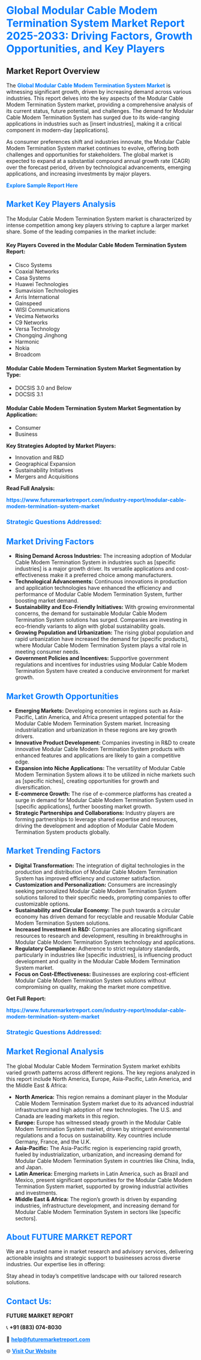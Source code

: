 <h1 style="color: #007BFF;">Global Modular Cable Modem Termination System Market Report 2025-2033: Driving Factors, Growth Opportunities, and Key Players</h1>

<section id="overview">
<h2>Market Report Overview</h2>
<p>The <a href="https://www.futuremarketreport.com/industry-report/modular-cable-modem-termination-system-market" style="color: #007BFF; text-decoration: none;"><strong>Global Modular Cable Modem Termination System Market</strong></a> is witnessing significant growth, driven by increasing demand across various industries. This report delves into the key aspects of the Modular Cable Modem Termination System market, providing a comprehensive analysis of its current status, future potential, and challenges. The demand for Modular Cable Modem Termination System has surged due to its wide-ranging applications in industries such as [insert industries], making it a critical component in modern-day [applications].</p>
<p>As consumer preferences shift and industries innovate, the Modular Cable Modem Termination System market continues to evolve, offering both challenges and opportunities for stakeholders. The global market is expected to expand at a substantial compound annual growth rate (CAGR) over the forecast period, driven by technological advancements, emerging applications, and increasing investments by major players.</p>
</section>

<section id="overview">
<p><a href="https://www.futuremarketreport.com/request-sample/reportId=75729" style="color: #007BFF; text-decoration: none;"><strong>Explore Sample Report Here</strong></a></p>
</section>

<section id="key-players">
<h2 style="color: #007BFF;">Market Key Players Analysis</h2>
<p>The Modular Cable Modem Termination System market is characterized by intense competition among key players striving to capture a larger market share. Some of the leading companies in the market include:</p>
<h4>Key Players Covered in the Modular Cable Modem Termination System Report:</h4>
<ul><li>Cisco Systems</li><li>Coaxial Networks</li><li>Casa Systems</li><li>Huawei Technologies</li><li>Sumavision Technologies</li><li>Arris International</li><li>Gainspeed</li><li>WISI Communications</li><li>Vecima Networks</li><li>C9 Networks</li><li>Versa Technology</li><li>Chongqing Jinghong</li><li>Harmonic</li><li>Nokia</li><li>Broadcom</li></ul>
<h4>Modular Cable Modem Termination System Market Segmentation by Type:</h4>
<ul><li>DOCSIS 3.0 and Below</li><li>DOCSIS 3.1</li></ul>

<h4>Modular Cable Modem Termination System Market Segmentation by Application:</h4>
<ul><li>Consumer</li><li>Business</li></ul>
<p><strong>Key Strategies Adopted by Market Players:</strong></p>
<ul>
<li>Innovation and R&D</li>
<li>Geographical Expansion</li>
<li>Sustainability Initiatives</li>
<li>Mergers and Acquisitions</li>
</ul>
</section>

<section>
<p><strong>Read Full Analysis: </strong></p><a href="https://www.futuremarketreport.com/industry-report/modular-cable-modem-termination-system-market" style="color: #007BFF; text-decoration: none;"><strong>https://www.futuremarketreport.com/industry-report/modular-cable-modem-termination-system-market</strong></a>
<h3 style="color: #007BFF;">Strategic Questions Addressed:</h3>
</section>

<section id="driving-factors">
<h2 style="color: #007BFF;">Market Driving Factors</h2>
<ul>
<li><strong>Rising Demand Across Industries:</strong> The increasing adoption of Modular Cable Modem Termination System in industries such as [specific industries] is a major growth driver. Its versatile applications and cost-effectiveness make it a preferred choice among manufacturers.</li>
<li><strong>Technological Advancements:</strong> Continuous innovations in production and application technologies have enhanced the efficiency and performance of Modular Cable Modem Termination System, further boosting market demand.</li>
<li><strong>Sustainability and Eco-Friendly Initiatives:</strong> With growing environmental concerns, the demand for sustainable Modular Cable Modem Termination System solutions has surged. Companies are investing in eco-friendly variants to align with global sustainability goals.</li>
<li><strong>Growing Population and Urbanization:</strong> The rising global population and rapid urbanization have increased the demand for [specific products], where Modular Cable Modem Termination System plays a vital role in meeting consumer needs.</li>
<li><strong>Government Policies and Incentives:</strong> Supportive government regulations and incentives for industries using Modular Cable Modem Termination System have created a conducive environment for market growth.</li>
</ul>
</section>

<section id="growth-opportunities">
<h2 style="color: #007BFF;">Market Growth Opportunities</h2>
<ul>
<li><strong>Emerging Markets:</strong> Developing economies in regions such as Asia-Pacific, Latin America, and Africa present untapped potential for the Modular Cable Modem Termination System market. Increasing industrialization and urbanization in these regions are key growth drivers.</li>
<li><strong>Innovative Product Development:</strong> Companies investing in R&D to create innovative Modular Cable Modem Termination System products with enhanced features and applications are likely to gain a competitive edge.</li>
<li><strong>Expansion into Niche Applications:</strong> The versatility of Modular Cable Modem Termination System allows it to be utilized in niche markets such as [specific niches], creating opportunities for growth and diversification.</li>
<li><strong>E-commerce Growth:</strong> The rise of e-commerce platforms has created a surge in demand for Modular Cable Modem Termination System used in [specific applications], further boosting market growth.</li>
<li><strong>Strategic Partnerships and Collaborations:</strong> Industry players are forming partnerships to leverage shared expertise and resources, driving the development and adoption of Modular Cable Modem Termination System products globally.</li>
</ul>
</section>

<section id="trending-factors">
<h2 style="color: #007BFF;">Market Trending Factors</h2>
<ul>
<li><strong>Digital Transformation:</strong> The integration of digital technologies in the production and distribution of Modular Cable Modem Termination System has improved efficiency and customer satisfaction.</li>
<li><strong>Customization and Personalization:</strong> Consumers are increasingly seeking personalized Modular Cable Modem Termination System solutions tailored to their specific needs, prompting companies to offer customizable options.</li>
<li><strong>Sustainability and Circular Economy:</strong> The push towards a circular economy has driven demand for recyclable and reusable Modular Cable Modem Termination System solutions.</li>
<li><strong>Increased Investment in R&D:</strong> Companies are allocating significant resources to research and development, resulting in breakthroughs in Modular Cable Modem Termination System technology and applications.</li>
<li><strong>Regulatory Compliance:</strong> Adherence to strict regulatory standards, particularly in industries like [specific industries], is influencing product development and quality in the Modular Cable Modem Termination System market.</li>
<li><strong>Focus on Cost-Effectiveness:</strong> Businesses are exploring cost-efficient Modular Cable Modem Termination System solutions without compromising on quality, making the market more competitive.</li>
</ul>
</section>

<section>
<p><strong>Get Full Report: </strong></p><a href="https://www.futuremarketreport.com/industry-report/modular-cable-modem-termination-system-market" style="color: #007BFF; text-decoration: none;"><strong>https://www.futuremarketreport.com/industry-report/modular-cable-modem-termination-system-market</strong></a>
<h3 style="color: #007BFF;">Strategic Questions Addressed:</h3>
</section>


<section id="regional-analysis">
<h2 style="color: #007BFF;">Market Regional Analysis</h2>
<p>The global Modular Cable Modem Termination System market exhibits varied growth patterns across different regions. The key regions analyzed in this report include North America, Europe, Asia-Pacific, Latin America, and the Middle East & Africa:</p>
<ul>
<li><strong>North America:</strong> This region remains a dominant player in the Modular Cable Modem Termination System market due to its advanced industrial infrastructure and high adoption of new technologies. The U.S. and Canada are leading markets in this region.</li>
<li><strong>Europe:</strong> Europe has witnessed steady growth in the Modular Cable Modem Termination System market, driven by stringent environmental regulations and a focus on sustainability. Key countries include Germany, France, and the U.K.</li>
<li><strong>Asia-Pacific:</strong> The Asia-Pacific region is experiencing rapid growth, fueled by industrialization, urbanization, and increasing demand for Modular Cable Modem Termination System in countries like China, India, and Japan.</li>
<li><strong>Latin America:</strong> Emerging markets in Latin America, such as Brazil and Mexico, present significant opportunities for the Modular Cable Modem Termination System market, supported by growing industrial activities and investments.</li>
<li><strong>Middle East & Africa:</strong> The region’s growth is driven by expanding industries, infrastructure development, and increasing demand for Modular Cable Modem Termination System in sectors like [specific sectors].</li>
</ul>
</section>

<footer>
<h2 style="color: #007BFF;">About FUTURE MARKET REPORT</h2>
<p>We are a trusted name in market research and advisory services, delivering actionable insights and strategic support to businesses across diverse industries. Our expertise lies in offering:</p>

<p>Stay ahead in today’s competitive landscape with our tailored research solutions.</p>

<h2 style="color: #007BFF;">Contact Us:</h2>
<p><strong>FUTURE MARKET REPORT</strong></p>
<p>📞 <strong>+91 (883) 074-8030</strong></p>
<p>📧 <strong><a href="mailto:help@futuremarketreport.com" style="color: #007BFF;">help@futuremarketreport.com</a></strong></p>
<p>🌐 <strong><a href="https://www.futuremarketreport.com/" style="color: #007BFF;">Visit Our Website</a></strong></p>
</footer>